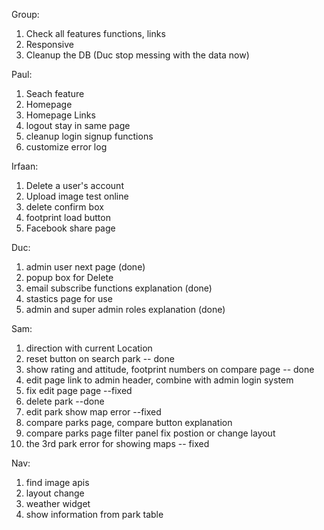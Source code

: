 Group:
1. Check all features functions, links
2. Responsive
3. Cleanup the DB (Duc stop messing with the data now)

Paul:
1. Seach feature
2. Homepage
3. Homepage Links
4. logout stay in same page
5. cleanup login signup functions
6. customize error log

Irfaan:
1. Delete a user's account
2. Upload image test online
3. delete confirm box
4. footprint load button
5. Facebook share page

Duc:
1. admin user next page (done)
2. popup box for Delete
3. email subscribe functions explanation (done)
4. stastics page for use
5. admin and super admin roles explanation (done)

Sam:
1. direction with current Location
2. reset button on search park -- done
3. show rating and attitude, footprint numbers on compare page -- done
4. edit page link to admin header, combine with admin login system
5. fix edit page page --fixed
6. delete park --done
7. edit park show map error --fixed
8. compare parks page, compare button explanation
9. compare parks page filter panel fix postion or change layout
10. the 3rd park error for showing maps -- fixed

Nav:
1. find image apis
2. layout change
3. weather widget
4. show information from park table
